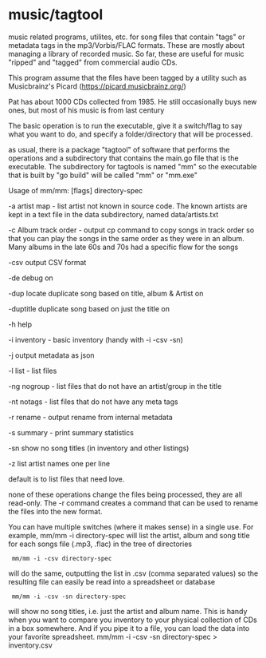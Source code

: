 # music/tagtool
music related programs, utilites, etc. for song files that contain "tags"
or metadata tags in the mp3/Vorbis/FLAC formats.
These are mostly about managing a library of recorded music.
So far, these are useful for music "ripped" and "tagged" from
commercial audio CDs.

This program assume that the files have been tagged by a utility such
as Musicbrainz's Picard (https://picard.musicbrainz.org/)

 Pat has about 1000 CDs collected from 1985. He still occasionally
 buys new ones, but most of his music is from last century

 The basic operation is to run the executable, give it a switch/flag to say what you want to do, and specify a folder/directory that will be processed.

 as usual, there is a package "tagtool" of software that performs the operations and a subdirectory that contains the main.go file that is the executable. The subdirectory for tagtools is named "mm" so the executable that is built by "go build" will be called "mm" or "mm.exe"

 Usage of mm/mm: [flags] directory-spec

  -a    artist map -  list artist not known in source code. The known 
  artists are kept in a text file in the data subdirectory, named data/artists.txt

  -c    Album track order - output cp command to copy songs in track order so that you can play the songs in the same order as they were in an album. Many albums in the late 60s and 70s had a specific flow for the songs


 -csv       output CSV format

  -de      debug on

  -dup     locate duplicate song based on title, album & Artist on

  -duptitle     duplicate song based on just the title on

  -h    help

  -i    inventory - basic inventory (handy with -i -csv -sn)

  -j    output metadata as json

  -l    list - list files

  -ng      nogroup - list files that do not have an artist/group in the title

  -nt      notags - list files that do not have any meta tags

  -r    rename - output rename from internal metadata

  -s    summary - print summary statistics

  -sn     show no song titles (in inventory and other listings)

  -z    list artist names one per line

default is to list files that need love.

none of these operations change the files being processed, they are all read-only.  The -r command creates a command that can be used to rename the files into the new format.

You can have multiple switches (where it makes sense) in a single use.
For example,
     mm/mm -i  directory-spec
will list the artist, album and song title for each songs file (.mp3, .flac) in
the tree of directories

     mm/mm -i -csv directory-spec
will do the same, outputting the list in .csv (comma separated values) so the resulting file can easily be read into a spreadsheet or database

     mm/mm -i -csv -sn directory-spec
will show no song titles, i.e. just the artist and album name.
This is handy when you want to compare you inventory to your physical collection of CDs in a box somewhere.
And if you pipe it to a file, you can load the data into your favorite spreadsheet.
     mm/mm -i -csv -sn directory-spec  > inventory.csv


